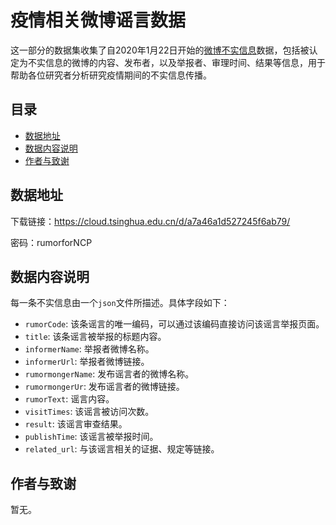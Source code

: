 # 疫情相关微博谣言数据

这一部分的数据集收集了自2020年1月22日开始的[微博不实信息](https://service.account.weibo.com/)数据，包括被认定为不实信息的微博的内容、发布者，以及举报者、审理时间、结果等信息，用于帮助各位研究者分析研究疫情期间的不实信息传播。

## 目录

- [数据地址](#数据地址)
- [数据内容说明](#数据内容说明)
- [作者与致谢](#作者与致谢)

## 数据地址

下载链接：https://cloud.tsinghua.edu.cn/d/a7a46a1d527245f6ab79/

密码：rumorforNCP

## 数据内容说明

每一条不实信息由一个`json`文件所描述。具体字段如下：

* `rumorCode`: 该条谣言的唯一编码，可以通过该编码直接访问该谣言举报页面。
* `title`: 该条谣言被举报的标题内容。
* `informerName`: 举报者微博名称。
* `informerUrl`: 举报者微博链接。
* `rumormongerName`: 发布谣言者的微博名称。
* `rumormongerUr`: 发布谣言者的微博链接。
* `rumorText`: 谣言内容。
* `visitTimes`: 该谣言被访问次数。
* `result`: 该谣言审查结果。
* `publishTime`: 该谣言被举报时间。
* `related_url`: 与该谣言相关的证据、规定等链接。

## 作者与致谢

暂无。

